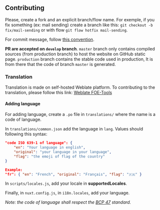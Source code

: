 ## Contributing

Please, create a fork and an explicit branch/flow name. For exemple, if you fix something (ex: mail sending) create a branch like this: `git checkout -b fix/mail-sending` or with flow `git flow hotfix mail-sending`.

For commit message, follow [this convention](https://conventionalcommits.org/).

**PR are accepted on `develop` branch**. `master` branch only contains compiled sources (from production branch) to host the website on GitHub static page. `production` branch contains the stable code used in production, It is from there that the code of branch `master` is generated.

### Translation

Translation is made on self-hosted Weblate platform. To contributing to the translation, please follow this link: [Weblate FOE-Tools](https://translate.foe.tools/engage/foe-tools-website/)

#### Adding language

For adding language, create a `.po` file in `translations/` where the name is a code of language.

In `translations/common.json` add the language in `lang`. Values should following this syntax:

```json
"code ISO 639-1 of language": {
    "en": "Your language in english",
    "original": "your language in your language",
    "flag": "the emoji of flag of the country"
}

Example:
"fr": { "en": "French", "original": "Français", "flag": "🇫🇷" }
```

In `scripts/locales.js`, add your locale in **supportedLocales**.

Finally, in `nuxt.config.js`, in `i18n.locales`, add your language.

_Note: the code of language shall respect the [BCP 47](https://en.wikipedia.org/wiki/IETF_language_tag) standard._
